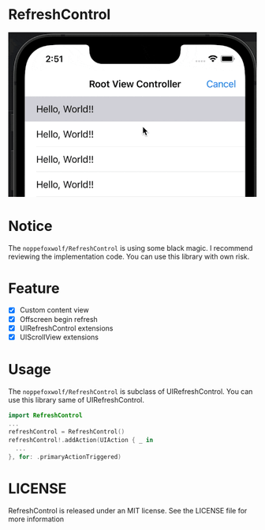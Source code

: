 # RefreshControl

![](https://github.com/noppefoxwolf/RefreshControl/blob/main/.github/example.gif)

# Notice

The `noppefoxwolf/RefreshControl` is using some black magic.
I recommend reviewing the implementation code.
You can use this library with own risk.

# Feature

- [x] Custom content view
- [x] Offscreen begin refresh
- [x] UIRefreshControl extensions
- [x] UIScrollView extensions

# Usage

The `noppefoxwolf/RefreshControl` is subclass of UIRefreshControl.
You can use this library same of UIRefreshControl.

```swift
import RefreshControl
...
refreshControl = RefreshControl()
refreshControl!.addAction(UIAction { _ in
  ...
}, for: .primaryActionTriggered)
```

# LICENSE

RefreshControl is released under an MIT license. See the LICENSE file for more information
